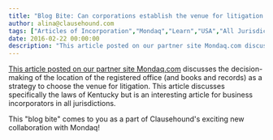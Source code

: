 ```yaml
---
title: "Blog Bite: Can corporations establish the venue for litigation based on their registered business address?"
author: alina@clausehound.com
tags: ["Articles of Incorporation","Mondaq","Learn","USA","All Jurisdictions","USA(KY)"]
date: 2016-02-22 00:00:00
description: "This article posted on our partner site Mondaq.com discusses the decision-making of the location of the registered office (and books and records) as a strategy to choose the venue for litigation.  Th..."
---
```


[This article posted on our partner site Mondaq.com](http://www.mondaq.com/unitedstates/x/468108/Corporate+Commercial+Law/Kentucky+Law+Allows+Business+Corporations+To+Choose+Where+They+Are+Sued+In+Derivative+Litigation+Or+Litigation+To+Compel+Production+Of+Company+Records) discusses the decision-making of the location of the registered office (and books and records) as a strategy to choose the venue for litigation.  This article discusses specifically the laws of Kentucky but is an interesting article for business incorporators in all jurisdictions.

This "blog bite" comes to you as a part of Clausehound's exciting new collaboration with Mondaq!